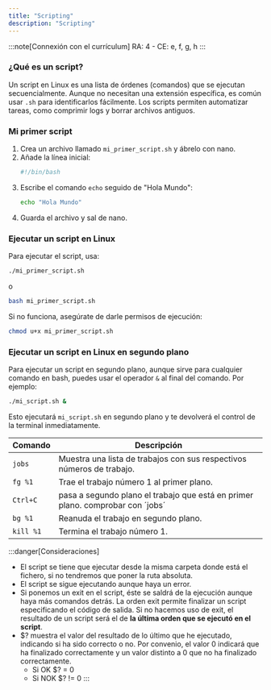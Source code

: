 ```yaml
---
title: "Scripting"
description: "Scripting"
---
```


:::note[Connexión con el currículum]
RA: 4 - CE: e, f, g, h
:::

### ¿Qué es un script?

Un script en Linux es una lista de órdenes (comandos) que se ejecutan secuencialmente. Aunque no necesitan una extensión específica, es común usar `.sh` para identificarlos fácilmente. Los scripts permiten automatizar tareas, como comprimir logs y borrar archivos antiguos.

### Mi primer script

1. Crea un archivo llamado `mi_primer_script.sh` y ábrelo con nano.
2. Añade la línea inicial:
   ```sh  frame="none"
   #!/bin/bash
   ```
3. Escribe el comando `echo` seguido de "Hola Mundo":
   ```sh  frame="none"
   echo "Hola Mundo"
   ```
4. Guarda el archivo y sal de nano.

### Ejecutar un script en Linux

Para ejecutar el script, usa:
```sh  frame="none"
./mi_primer_script.sh
```
o
```sh  frame="none"
bash mi_primer_script.sh
```
Si no funciona, asegúrate de darle permisos de ejecución:
```sh  frame="none"
chmod u+x mi_primer_script.sh
```

### Ejecutar un script en Linux en segundo plano


Para ejecutar un script en segundo plano, aunque sirve para cualquier comando en bash, puedes usar el operador `&` al final del comando. Por ejemplo:
```bash
./mi_script.sh &
```
Esto ejecutará `mi_script.sh` en segundo plano y te devolverá el control de la terminal inmediatamente.

| Comando | Descripción |
|---------|-------------|
| `jobs` | Muestra una lista de trabajos con sus respectivos números de trabajo. |
| `fg %1` | Trae el trabajo número 1 al primer plano. |
| `Ctrl+C` | pasa a segundo plano el trabajo que está en primer plano. comprobar con ´jobs´ |
| `bg %1` | Reanuda el trabajo en segundo plano. |
| `kill %1` | Termina el trabajo número 1. |


:::danger[Consideraciones]
- El script se tiene que ejecutar desde la misma carpeta donde está el fichero, si no tendremos que poner la ruta absoluta.
- El script se sigue ejecutando aunque haya un error.
- Si ponemos un exit en el script, éste se saldrá de la ejecución aunque haya más comandos detrás. La orden exit permite finalizar un script especificando el código de  salida. Si no hacemos uso de exit, el resultado de un script será el de **la última orden que se ejecutó en el script**.
- $? muestra el valor del resultado de lo último que he ejecutado, indicando si ha sido correcto o no. Por convenio, el valor 0 indicará que ha finalizado correctamente y un  valor distinto a 0 que no ha finalizado correctamente.
  - Si OK $? = 0
  - Si NOK $? != 0
:::